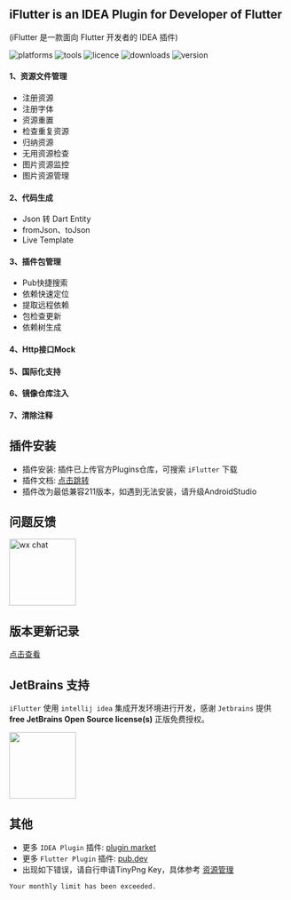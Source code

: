 <!-- Plugin description -->
## iFlutter is an IDEA Plugin for Developer of Flutter
(iFlutter 是一款面向 Flutter 开发者的 IDEA 插件)

![platforms](https://img.shields.io/badge/platforms-macos%20%7C%20windows%20%7C%20linux-blue)
![tools](https://img.shields.io/badge/idea-intellij_IDEA%20%7C%20AndroidStudio-blue)
![licence](https://img.shields.io/badge/licence-MIT-blue)
![downloads](https://img.shields.io/jetbrains/plugin/d/18457)
![version](https://img.shields.io/jetbrains/plugin/v/18457)

#### 1、资源文件管理
  - 注册资源
  - 注册字体
  - 资源重置
  - 检查重复资源
  - 归纳资源
  - 无用资源检查
  - 图片资源监控
  - 图片资源管理
#### 2、代码生成
  - Json 转 Dart Entity
  - fromJson、toJson
  - Live Template
#### 3、插件包管理
  - Pub快捷搜索
  - 依赖快速定位
  - 提取远程依赖
  - 包检查更新
  - 依赖树生成
#### 4、Http接口Mock
#### 5、国际化支持
#### 6、镜像仓库注入
#### 7、清除注释

<!-- Plugin description end -->

## 插件安装

- 插件安装: 插件已上传官方Plugins仓库，可搜索 `iFlutter` 下载
- 插件文档: [点击跳转](http://iflutter.toolu.cn)
- 插件改为最低兼容211版本，如遇到无法安装，请升级AndroidStudio

## 问题反馈

<img src="http://iflutter.toolu.cn/configs/iflutter_wechat.png" width="120"  alt="wx chat"/>

## 版本更新记录

[点击查看](https://github.com/YangLang116/iFlutter/blob/main/CHANGELOG.md)

## JetBrains 支持

`iFlutter` 使用 `intellij idea` 集成开发环境进行开发，感谢 `Jetbrains` 提供 **free JetBrains Open Source license(s)** 正版免费授权。

<a href="https://www.jetbrains.com/?from=iFlutter" target="_blank">
  <img src="https://resources.jetbrains.com/storage/products/company/brand/logos/jb_beam.svg" width="120" align="middle"/>
</a>

## 其他
- 更多 `IDEA Plugin` 插件: [plugin market](https://plugins.jetbrains.com/vendor/7b7d4de7-b78a-4773-9256-7fed831fd6bd)
- 更多 `Flutter Plugin` 插件: [pub.dev](https://pub.dev/publishers/iflutter.toolu.cn/packages)
- 出现如下错误，请自行申请TinyPng Key，具体参考 [资源管理](http://iflutter.toolu.cn/content/chapter-1/part-9.html)
```
Your monthly limit has been exceeded.
```
